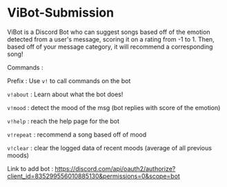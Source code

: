 # ViBot-Submission

ViBot is a Discord Bot who can suggest songs based off of the emotion detected from a user's message, scoring it on a rating from -1 to 1. Then, based off of your message category, it will recommend a corresponding song!

Commands : 

Prefix : Use `v!` to call commands on the bot 

`v!about` : Learn about what the bot does!

`v!mood` : detect the mood of the msg (bot replies with score of the emotion)

`v!help` : reach the help page for the bot 

`v!repeat` : recommend a song based off of mood 

`v!clear` : clear the logged data of recent moods (average of all previous moods)

Link to add bot : https://discord.com/api/oauth2/authorize?client_id=835299556010885130&permissions=0&scope=bot
